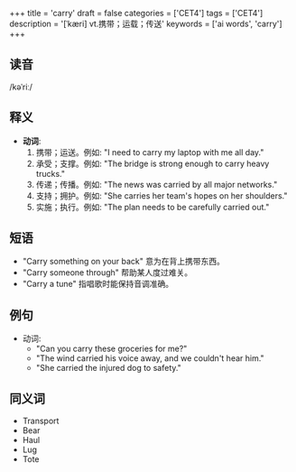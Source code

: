 +++
title = 'carry'
draft = false
categories = ['CET4']
tags = ['CET4']
description = '[ˈkæri] vt.携带；运载；传送'
keywords = ['ai words', 'carry']
+++

## 读音
/kəˈriː/

## 释义
- **动词**:
  1. 携带；运送。例如: "I need to carry my laptop with me all day."
  2. 承受；支撑。例如: "The bridge is strong enough to carry heavy trucks."
  3. 传递；传播。例如: "The news was carried by all major networks."
  4. 支持；拥护。例如: "She carries her team's hopes on her shoulders."
  5. 实施；执行。例如: "The plan needs to be carefully carried out."

## 短语
- "Carry something on your back" 意为在背上携带东西。
- "Carry someone through" 帮助某人度过难关。
- "Carry a tune" 指唱歌时能保持音调准确。

## 例句
- 动词: 
  - "Can you carry these groceries for me?"
  - "The wind carried his voice away, and we couldn't hear him."
  - "She carried the injured dog to safety."

## 同义词
- Transport
- Bear
- Haul
- Lug
- Tote
